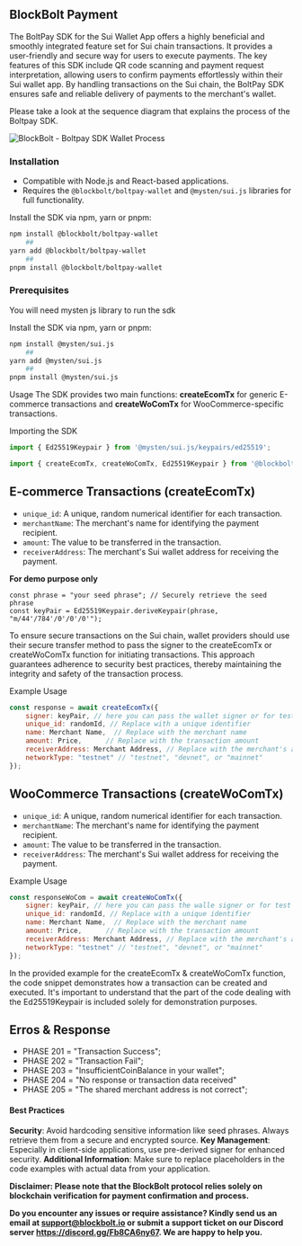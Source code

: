 ## BlockBolt Payment
The BoltPay SDK for the Sui Wallet App offers a highly beneficial and smoothly integrated feature set for Sui chain transactions. It provides a user-friendly and secure way for users to execute payments. The key features of this SDK include QR code scanning and payment request interpretation, allowing users to confirm payments effortlessly within their Sui wallet app. By handling transactions on the Sui chain, the BoltPay SDK ensures safe and reliable delivery of payments to the merchant's wallet.


Please take a look at the sequence diagram that explains the process of the Boltpay SDK.

![BlockBolt - Boltpay SDK Wallet Process](https://camo.githubusercontent.com/09f79bb2179658a7adbd2823acb8c59ee3c873dbec7454d32e41a97f6e87cb4a/68747470733a2f2f626c6f636b626f6c742e696f2f676974687562696d616765732f626f6c747061792d73646b2d77616c6c65742d7375692d6e6574776f726b2e6a7067)

### Installation

- Compatible with Node.js and React-based applications.
- Requires the `@blockbolt/boltpay-wallet` and `@mysten/sui.js` libraries for full functionality.

Install the SDK via npm, yarn or pnpm:

```bash
npm install @blockbolt/boltpay-wallet
    ##
yarn add @blockbolt/boltpay-wallet  
    ##
pnpm install @blockbolt/boltpay-wallet
```
### Prerequisites

You will need mysten js library to run the sdk

Install the SDK via npm, yarn or pnpm:

```bash
npm install @mysten/sui.js
    ##
yarn add @mysten/sui.js  
    ##
pnpm install @mysten/sui.js    
```


Usage
The SDK provides two main functions: **createEcomTx** for generic E-commerce transactions and **createWoComTx** for WooCommerce-specific transactions.

Importing the SDK 

```jsx
import { Ed25519Keypair } from '@mysten/sui.js/keypairs/ed25519';
```

```jsx
import { createEcomTx, createWoComTx, Ed25519Keypair } from '@blockbolt/boltpay-wallet';
```

## E-commerce Transactions (createEcomTx)

- `unique_id`: A unique, random numerical identifier for each transaction.
- `merchantName`: The merchant's name for identifying the payment recipient.
- `amount`: The value to be transferred in the transaction.
- `receiverAddress`: The merchant's Sui wallet address for receiving the payment.


**For demo purpose only** 

```tsx
const phrase = "your seed phrase"; // Securely retrieve the seed phrase
const keyPair = Ed25519Keypair.deriveKeypair(phrase, "m/44'/784'/0'/0'/0'");
```

To ensure secure transactions on the Sui chain, wallet providers should use their secure transfer method to pass the signer to the createEcomTx or createWoComTx function for initiating transactions. This approach guarantees adherence to security best practices, thereby maintaining the integrity and safety of the transaction process.

Example Usage

```jsx
const response = await createEcomTx({
    signer: keyPair, // here you can pass the wallet signer or for test you can use like above example
    unique_id: randomId, // Replace with a unique identifier
    name: Merchant Name,  // Replace with the merchant name
    amount: Price,      // Replace with the transaction amount
    receiverAddress: Merchant Address, // Replace with the merchant's address
    networkType: "testnet" // "testnet", "devnet", or "mainnet"
});
```

## WooCommerce Transactions (createWoComTx)

- `unique_id`: A unique, random numerical identifier for each transaction.
- `merchantName`: The merchant's name for identifying the payment recipient.
- `amount`: The value to be transferred in the transaction.
- `receiverAddress`: The merchant's Sui wallet address for receiving the payment.

Example Usage

```jsx
const responseWoCom = await createWoComTx({
    signer: keyPair, // here you can pass the walle signer or for test you can use like above example
    unique_id: randomId, // Replace with a unique identifier
    name: Merchant Name,  // Replace with the merchant name
    amount: Price,      // Replace with the transaction amount
    receiverAddress: Merchant Address, // Replace with the merchant's address
    networkType: "testnet" // "testnet", "devnet", or "mainnet"
});
```

In the provided example for the createEcomTx & createWoComTx function, the code snippet demonstrates how a transaction can be created and executed. It's important to understand that the part of the code dealing with the Ed25519Keypair is included solely for demonstration purposes.


 ## Erros & Response
- PHASE 201 =  "Transaction Success";
- PHASE 202 =  "Transaction Fail";
- PHASE 203 =  "InsufficientCoinBalance in your wallet";
- PHASE 204 =  "No response or transaction data received"
- PHASE 205 =  "The shared merchant address is not correct";

#### Best Practices
**Security**: Avoid hardcoding sensitive information like seed phrases. Always retrieve them from a secure and encrypted source.
**Key Management**: Especially in client-side applications, use pre-derived signer for enhanced security.
**Additional Information**: Make sure to replace placeholders in the code examples with actual data from your application.

**Disclaimer: Please note that the BlockBolt protocol relies solely on blockchain verification for payment confirmation and process.**

**Do you encounter any issues or require assistance? Kindly send us an email at support@blockbolt.io or submit a support ticket on our Discord server https://discord.gg/Fb8CA6ny67. We are happy to help you.**